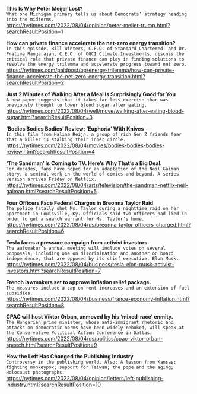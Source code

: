**This Is Why Peter Meijer Lost?**\
`What one Michigan primary tells us about Democrats’ strategy heading into the midterms.`\
https://nytimes.com/2022/08/04/opinion/peter-meijer-trump.html?searchResultPosition=1

**How can private finance accelerate the net-zero energy transition?**\
`In this episode, Bill Winters, C.E.O. of Standard Chartered, and Dr. Pratima Rangarajan, C.E.O. of OGCI Climate Investments, discuss the critical role that private finance can play in finding solutions to resolve the energy trilemma and accelerate progress toward net zero.`\
https://nytimes.com/paidpost/bp/energy-trilemma/how-can-private-finance-accelerate-the-net-zero-energy-transition.html?searchResultPosition=2

**Just 2 Minutes of Walking After a Meal Is Surprisingly Good for You**\
`A new paper suggests that it takes far less exercise than was previously thought to lower blood sugar after eating.`\
https://nytimes.com/2022/08/04/well/move/walking-after-eating-blood-sugar.html?searchResultPosition=3

**‘Bodies Bodies Bodies’ Review: ‘Euphoria’ With Knives**\
`In this film from Halina Reijn, a group of rich Gen Z friends fear that a killer is stalking their inner circle.`\
https://nytimes.com/2022/08/04/movies/bodies-bodies-bodies-review.html?searchResultPosition=4

**‘The Sandman’ Is Coming to TV. Here’s Why That’s a Big Deal.**\
`For decades, fans have hoped for an adaptation of the Neil Gaiman story, a seminal work in the world of comics and beyond. A series version arrives Friday on Netflix.`\
https://nytimes.com/2022/08/04/arts/television/the-sandman-netflix-neil-gaiman.html?searchResultPosition=5

**Four Officers Face Federal Charges in Breonna Taylor Raid**\
`The police fatally shot Ms. Taylor during a nighttime raid on her apartment in Louisville, Ky. Officials said two officers had lied in order to get a search warrant for Ms. Taylor’s home.`\
https://nytimes.com/2022/08/04/us/breonna-taylor-officers-charged.html?searchResultPosition=6

**Tesla faces a pressure campaign from activist investors.**\
`The automaker’s annual meeting will include votes on several proposals, including one on discrimination and another on board independence, that are opposed by its chief executive, Elon Musk.`\
https://nytimes.com/2022/08/04/business/tesla-elon-musk-activist-investors.html?searchResultPosition=7

**French lawmakers set to approve inflation relief package.**\
`The measures include a cap on rent increases and an extension of fuel subsidies.`\
https://nytimes.com/2022/08/04/business/france-economy-inflation.html?searchResultPosition=8

**CPAC will host Viktor Orban, unmoved by his ‘mixed-race’ enmity.**\
`The Hungarian prime minister, whose anti-immigrant rhetoric and attacks on democratic norms have been widely rebuked, will speak at the Conservative Political Action Conference in Dallas.`\
https://nytimes.com/2022/08/04/us/politics/cpac-viktor-orban-speech.html?searchResultPosition=9

**How the Left Has Changed the Publishing Industry**\
`Controversy in the publishing world. Also: A lesson from Kansas; fighting monkeypox; support for Taiwan; the pope and the aging; Holocaust photographs.`\
https://nytimes.com/2022/08/04/opinion/letters/left-publishing-industry.html?searchResultPosition=10

